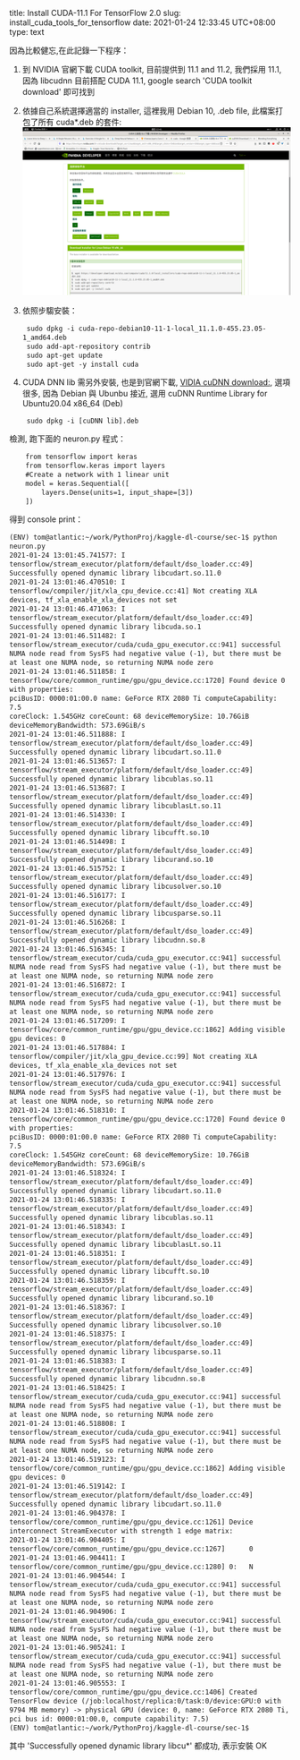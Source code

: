 title: Install CUDA-11.1 For TensorFlow 2.0
slug: install_cuda_tools_for_tensorflow
date: 2021-01-24 12:33:45 UTC+08:00
type: text

因為比較健忘,在此記錄一下程序：

1. 到 NVIDIA 官網下載 CUDA toolkit, 目前提供到 11.1 and 11.2, 我們採用 11.1, 因為 libcudnn 目前搭配 CUDA 11.1,
   google search 'CUDA toolkit download' 即可找到

2. 依據自己系統選擇適當的 installer, 這裡我用 Debian 10, .deb file, 此檔案打包了所有 cuda*.deb 的套件:
![](/images/select_cuda_toolkit_download.png)

3. 依照步騶安裝：

		sudo dpkg -i cuda-repo-debian10-11-1-local_11.1.0-455.23.05-1_amd64.deb
		sudo add-apt-repository contrib
		sudo apt-get update
		sudo apt-get -y install cuda

4. CUDA DNN lib 需另外安裝, 也是到官網下載, [VIDIA cuDNN download:](https://developer.nvidia.com/CUDNN), 選項很多, 因為 Debian 與 Ubunbu 接近, 選用 cuDNN Runtime Library for Ubuntu20.04 x86_64 (Deb)

		sudo dpkg -i [cuDNN lib].deb

檢測, 跑下面的 neuron.py 程式：

		from tensorflow import keras
		from tensorflow.keras import layers
		#Create a network with 1 linear unit
		model = keras.Sequential([
			layers.Dense(units=1, input_shape=[3])
		])


得到 console print：

	(ENV) tom@atlantic:~/work/PythonProj/kaggle-dl-course/sec-1$ python neuron.py
	2021-01-24 13:01:45.741577: I tensorflow/stream_executor/platform/default/dso_loader.cc:49] Successfully opened dynamic library libcudart.so.11.0
	2021-01-24 13:01:46.470510: I tensorflow/compiler/jit/xla_cpu_device.cc:41] Not creating XLA devices, tf_xla_enable_xla_devices not set
	2021-01-24 13:01:46.471063: I tensorflow/stream_executor/platform/default/dso_loader.cc:49] Successfully opened dynamic library libcuda.so.1
	2021-01-24 13:01:46.511482: I tensorflow/stream_executor/cuda/cuda_gpu_executor.cc:941] successful NUMA node read from SysFS had negative value (-1), but there must be at least one NUMA node, so returning NUMA node zero
	2021-01-24 13:01:46.511858: I tensorflow/core/common_runtime/gpu/gpu_device.cc:1720] Found device 0 with properties:
	pciBusID: 0000:01:00.0 name: GeForce RTX 2080 Ti computeCapability: 7.5
	coreClock: 1.545GHz coreCount: 68 deviceMemorySize: 10.76GiB deviceMemoryBandwidth: 573.69GiB/s
	2021-01-24 13:01:46.511888: I tensorflow/stream_executor/platform/default/dso_loader.cc:49] Successfully opened dynamic library libcudart.so.11.0
	2021-01-24 13:01:46.513657: I tensorflow/stream_executor/platform/default/dso_loader.cc:49] Successfully opened dynamic library libcublas.so.11
	2021-01-24 13:01:46.513687: I tensorflow/stream_executor/platform/default/dso_loader.cc:49] Successfully opened dynamic library libcublasLt.so.11
	2021-01-24 13:01:46.514330: I tensorflow/stream_executor/platform/default/dso_loader.cc:49] Successfully opened dynamic library libcufft.so.10
	2021-01-24 13:01:46.514498: I tensorflow/stream_executor/platform/default/dso_loader.cc:49] Successfully opened dynamic library libcurand.so.10
	2021-01-24 13:01:46.515752: I tensorflow/stream_executor/platform/default/dso_loader.cc:49] Successfully opened dynamic library libcusolver.so.10
	2021-01-24 13:01:46.516177: I tensorflow/stream_executor/platform/default/dso_loader.cc:49] Successfully opened dynamic library libcusparse.so.11
	2021-01-24 13:01:46.516268: I tensorflow/stream_executor/platform/default/dso_loader.cc:49] Successfully opened dynamic library libcudnn.so.8
	2021-01-24 13:01:46.516345: I tensorflow/stream_executor/cuda/cuda_gpu_executor.cc:941] successful NUMA node read from SysFS had negative value (-1), but there must be at least one NUMA node, so returning NUMA node zero
	2021-01-24 13:01:46.516872: I tensorflow/stream_executor/cuda/cuda_gpu_executor.cc:941] successful NUMA node read from SysFS had negative value (-1), but there must be at least one NUMA node, so returning NUMA node zero
	2021-01-24 13:01:46.517209: I tensorflow/core/common_runtime/gpu/gpu_device.cc:1862] Adding visible gpu devices: 0
	2021-01-24 13:01:46.517884: I tensorflow/compiler/jit/xla_gpu_device.cc:99] Not creating XLA devices, tf_xla_enable_xla_devices not set
	2021-01-24 13:01:46.517976: I tensorflow/stream_executor/cuda/cuda_gpu_executor.cc:941] successful NUMA node read from SysFS had negative value (-1), but there must be at least one NUMA node, so returning NUMA node zero
	2021-01-24 13:01:46.518310: I tensorflow/core/common_runtime/gpu/gpu_device.cc:1720] Found device 0 with properties:
	pciBusID: 0000:01:00.0 name: GeForce RTX 2080 Ti computeCapability: 7.5
	coreClock: 1.545GHz coreCount: 68 deviceMemorySize: 10.76GiB deviceMemoryBandwidth: 573.69GiB/s
	2021-01-24 13:01:46.518324: I tensorflow/stream_executor/platform/default/dso_loader.cc:49] Successfully opened dynamic library libcudart.so.11.0
	2021-01-24 13:01:46.518335: I tensorflow/stream_executor/platform/default/dso_loader.cc:49] Successfully opened dynamic library libcublas.so.11
	2021-01-24 13:01:46.518343: I tensorflow/stream_executor/platform/default/dso_loader.cc:49] Successfully opened dynamic library libcublasLt.so.11
	2021-01-24 13:01:46.518351: I tensorflow/stream_executor/platform/default/dso_loader.cc:49] Successfully opened dynamic library libcufft.so.10
	2021-01-24 13:01:46.518359: I tensorflow/stream_executor/platform/default/dso_loader.cc:49] Successfully opened dynamic library libcurand.so.10
	2021-01-24 13:01:46.518367: I tensorflow/stream_executor/platform/default/dso_loader.cc:49] Successfully opened dynamic library libcusolver.so.10
	2021-01-24 13:01:46.518375: I tensorflow/stream_executor/platform/default/dso_loader.cc:49] Successfully opened dynamic library libcusparse.so.11
	2021-01-24 13:01:46.518383: I tensorflow/stream_executor/platform/default/dso_loader.cc:49] Successfully opened dynamic library libcudnn.so.8
	2021-01-24 13:01:46.518425: I tensorflow/stream_executor/cuda/cuda_gpu_executor.cc:941] successful NUMA node read from SysFS had negative value (-1), but there must be at least one NUMA node, so returning NUMA node zero
	2021-01-24 13:01:46.518808: I tensorflow/stream_executor/cuda/cuda_gpu_executor.cc:941] successful NUMA node read from SysFS had negative value (-1), but there must be at least one NUMA node, so returning NUMA node zero
	2021-01-24 13:01:46.519123: I tensorflow/core/common_runtime/gpu/gpu_device.cc:1862] Adding visible gpu devices: 0
	2021-01-24 13:01:46.519142: I tensorflow/stream_executor/platform/default/dso_loader.cc:49] Successfully opened dynamic library libcudart.so.11.0
	2021-01-24 13:01:46.904378: I tensorflow/core/common_runtime/gpu/gpu_device.cc:1261] Device interconnect StreamExecutor with strength 1 edge matrix:
	2021-01-24 13:01:46.904405: I tensorflow/core/common_runtime/gpu/gpu_device.cc:1267]      0
	2021-01-24 13:01:46.904411: I tensorflow/core/common_runtime/gpu/gpu_device.cc:1280] 0:   N
	2021-01-24 13:01:46.904544: I tensorflow/stream_executor/cuda/cuda_gpu_executor.cc:941] successful NUMA node read from SysFS had negative value (-1), but there must be at least one NUMA node, so returning NUMA node zero
	2021-01-24 13:01:46.904906: I tensorflow/stream_executor/cuda/cuda_gpu_executor.cc:941] successful NUMA node read from SysFS had negative value (-1), but there must be at least one NUMA node, so returning NUMA node zero
	2021-01-24 13:01:46.905241: I tensorflow/stream_executor/cuda/cuda_gpu_executor.cc:941] successful NUMA node read from SysFS had negative value (-1), but there must be at least one NUMA node, so returning NUMA node zero
	2021-01-24 13:01:46.905553: I tensorflow/core/common_runtime/gpu/gpu_device.cc:1406] Created TensorFlow device (/job:localhost/replica:0/task:0/device:GPU:0 with 9794 MB memory) -> physical GPU (device: 0, name: GeForce RTX 2080 Ti, pci bus id: 0000:01:00.0, compute capability: 7.5)
	(ENV) tom@atlantic:~/work/PythonProj/kaggle-dl-course/sec-1$


其中 'Successfully opened dynamic library libcu*' 都成功, 表示安裝 OK

#
